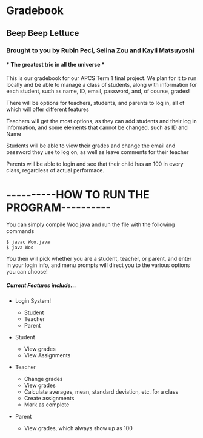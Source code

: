 # Gradebook  
## Beep Beep Lettuce  
### Brought to you by Rubin Peci, Selina Zou and Kayli Matsuyoshi  
#### * The greatest trio in all the universe *  

This is our gradebook for our APCS Term 1 final project. We plan for it to run locally and be able to manage a class of students, along with information for each student, such as name, ID, email, password, and, of course, grades! 

There will be options for teachers, students, and parents to log in, all of which will offer different features 

Teachers will get the most options, as they can add students and their log in information, and some elements that cannot be changed, such as ID and Name  

Students will be able to view their grades and change the email and password they use to log on, as well as leave comments for their teacher  

Parents will be able to login and see that their child has an 100 in every class, regardless of actual performace.  
  
# ----------HOW TO RUN THE PROGRAM----------  
You can simply compile Woo.java and run the file with the following commands  

```shell
$ javac Woo.java
$ java Woo
```

  
You then will pick whether you are a student, teacher, or parent, and enter in your login info, and menu prompts will direct you to the various options you can choose!

##### Current Features include...  
* Login System!  
	* Student
	* Teacher
	* Parent 

* Student
	* View grades
	* View Assignments
* Teacher
	* Change grades
	* View grades
	* Calculate averages, mean, standard deviation, etc. for a class
	* Create assignments
	* Mark as complete
* Parent
	* View grades, which always show up as 100


